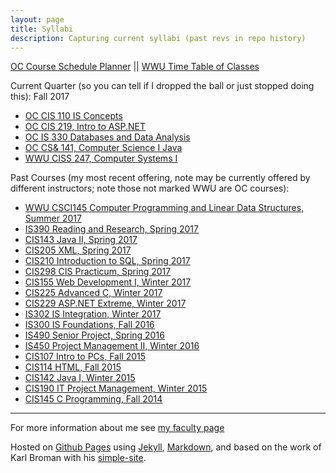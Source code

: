 ```yaml
---
layout: page
title: Syllabi 
description: Capturing current syllabi (past revs in repo history)
---
```


[OC Course Schedule Planner](https://apps.olympic.edu/classschedule/Default.aspx) || 
[WWU Time Table of Classes](https://admin.wwu.edu/pls/wwis/wwskcfnd.TimeTable)

Current Quarter (so you can tell if I dropped the ball or just stopped doing this): Fall 2017
- [OC CIS 110 IS Concepts](CIS110.html) 
- [OC CIS 219, Intro to ASP.NET](CIS219.html)
- [OC IS 330 Databases and Data Analysis](IS330.html) 
- [OC CS& 141, Computer Science I Java](CS141.html)
- [WWU CISS 247, Computer Systems I](CISS247.html)


Past Courses (my most recent offering, note may be currently offered by different instructors; note those not marked WWU are OC courses):

- [WWU CSCI145 Computer Programming and Linear Data Structures, Summer 2017](CSCI145.html) 
- [IS390 Reading and Research, Spring 2017](IS390.html) 
- [CIS143 Java II, Spring 2017](CIS143.html) 
- [CIS205 XML, Spring 2017](CIS205.html)
- [CIS210 Introduction to SQL, Spring 2017](CIS210.html) 
- [CIS298 CIS Practicum, Spring 2017](CIS298.html)
- [CIS155 Web Development I, Winter 2017](CIS155.html)
- [CIS225 Advanced C, Winter 2017](CIS225.html)
- [CIS229 ASP.NET Extreme, Winter 2017](CIS229.html)
- [IS302 IS Integration, Winter 2017](IS302.html)
- [IS300 IS Foundations, Fall 2016](archive/2016_Fall_IS300_Item_2250_2251_syllabus_v0.pdf) 
- [IS490 Senior Project, Spring 2016](archive/2016_Spring_IS_490_Syllabus_Garripoli_Becker.html) 
- [IS450 Project Management II, Winter 2016](archive/2016_Winter_IS_450_Syllabus_Garripoli.pdf)
- [CIS107 Intro to PCs, Fall 2015](archive/2015_Fall_CIS_107_Item_2152_Syllabus.html)
- [CIS114 HTML, Fall 2015](archive/2015_Fall_CIS_114_Item_2170_Syllabus.html)
- [CIS142 Java I, Winter 2015](archive/2015_Winter_CIS_142_Syllabus_Garripoli.html)
- [CIS190 IT Project Management, Winter 2015](archive/2015_Winter_CIS_190_Syllabus_Garripoli.html)
- [CIS145 C Programming, Fall 2014](archive/2014_Fall_CIS_145_Syllabus_Garripoli.html)

---

For more information about me see [my faculty page](https://argoc.github.io/faculty)


Hosted on 
[Github Pages](http://pages.github.com) using
[Jekyll](http://jekyllrb.com/), 
[Markdown](https://daringfireball.net/projects/markdown/), and
based on the work of Karl Broman with his
[simple-site](http://kbromain.gitpage.io/simple-site).
